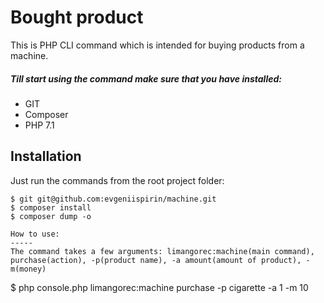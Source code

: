 Bought product
=========
This is PHP CLI command which is intended for buying products from a machine.

##### Till start using the command make sure that you have installed:
* GIT
* Composer
* PHP 7.1

Installation
-----
Just run the commands from the root project folder:
```
$ git git@github.com:evgeniispirin/machine.git
$ composer install
$ composer dump -o

How to use:
-----
The command takes a few arguments: limangorec:machine(main command), purchase(action), -p(product name), -a amount(amount of product), -m(money) 
```
$ php console.php limangorec:machine purchase -p cigarette -a 1 -m 10
```

